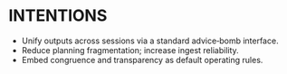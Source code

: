 # INTENTIONS
- Unify outputs across sessions via a standard advice‑bomb interface.
- Reduce planning fragmentation; increase ingest reliability.
- Embed congruence and transparency as default operating rules.

